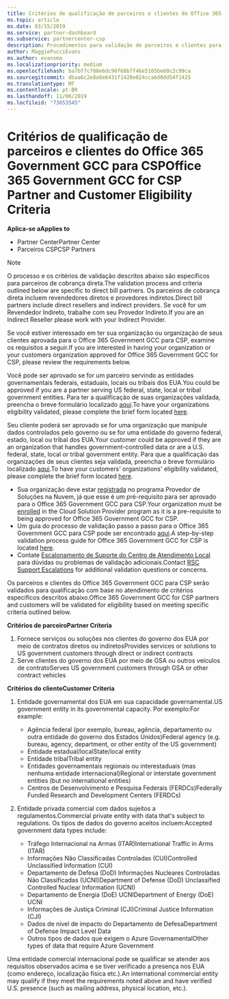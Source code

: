 ```yaml
---
title: Critérios de qualificação de parceiros e clientes do Office 365 Government GCC | Partner Center
ms.topic: article
ms.date: 03/15/2019
ms.service: partner-dashboard
ms.subservice: partnercenter-csp
description: Procedimentos para validação de parceiros e clientes para o Office 365 Government GCC para CSP.
author: MaggiePucciEvans
ms.author: evansma
ms.localizationpriority: medium
ms.openlocfilehash: ba7bf7c788e6dc90f68b7f46e5105be60c2c99ca
ms.sourcegitcommit: dbaa6c2e8a0e6431f1420e024cca6d0dd54f1425
ms.translationtype: MT
ms.contentlocale: pt-BR
ms.lasthandoff: 11/06/2019
ms.locfileid: "73653545"
---
```

# <a name="office-365-government-gcc-for-csp-partner-and-customer-eligibility-criteria"></a><span data-ttu-id="59415-103">Critérios de qualificação de parceiros e clientes do Office 365 Government GCC para CSP</span><span class="sxs-lookup"><span data-stu-id="59415-103">Office 365 Government GCC for CSP Partner and Customer Eligibility Criteria</span></span>

<span data-ttu-id="59415-104">**Aplica-se a**</span><span class="sxs-lookup"><span data-stu-id="59415-104">**Applies to**</span></span>

-  <span data-ttu-id="59415-105">Partner Center</span><span class="sxs-lookup"><span data-stu-id="59415-105">Partner Center</span></span>
-  <span data-ttu-id="59415-106">Parceiros CSP</span><span class="sxs-lookup"><span data-stu-id="59415-106">CSP Partners</span></span>

>[!NOTE]
><span data-ttu-id="59415-107">O processo e os critérios de validação descritos abaixo são específicos para parceiros de cobrança direta.</span><span class="sxs-lookup"><span data-stu-id="59415-107">The validation process and criteria outlined below are specific to direct bill partners.</span></span> <span data-ttu-id="59415-108">Os parceiros de cobrança direta incluem revendedores diretos e provedores indiretos.</span><span class="sxs-lookup"><span data-stu-id="59415-108">Direct bill partners include direct resellers and indirect providers.</span></span>  <span data-ttu-id="59415-109">Se você for um Revendedor Indireto, trabalhe com seu Provedor Indireto.</span><span class="sxs-lookup"><span data-stu-id="59415-109">If you are an Indirect Reseller please work with your Indirect Provider.</span></span> 

<span data-ttu-id="59415-110">Se você estiver interessado em ter sua organização ou organização de seus clientes aprovada para o Office 365 Government GCC para CSP, examine os requisitos a seguir.</span><span class="sxs-lookup"><span data-stu-id="59415-110">If you are interested in having your organization or your customers organization approved for Office 365 Government GCC for CSP, please review the requirements below.</span></span>

<span data-ttu-id="59415-111">Você pode ser aprovado se for um parceiro servindo as entidades governamentais federais, estaduais, locais ou tribais dos EUA.</span><span class="sxs-lookup"><span data-stu-id="59415-111">You could be approved if you are a partner serving US federal, state, local or tribal government entities.</span></span> <span data-ttu-id="59415-112">Para ter a qualificação de suas organizações validada, preencha o breve formulário localizado [aqui](https://products.office.com/government/eligibility-validation?ReqType=CSPPartner).</span><span class="sxs-lookup"><span data-stu-id="59415-112">To have your organizations eligibility validated, please complete the brief form located [here](https://products.office.com/government/eligibility-validation?ReqType=CSPPartner).</span></span>

<span data-ttu-id="59415-113">Seu cliente poderá ser aprovado se for uma organização que manipule dados controlados pelo governo ou se for uma entidade do governo federal, estado, local ou tribal dos EUA.</span><span class="sxs-lookup"><span data-stu-id="59415-113">Your customer could be approved if they are an organization that handles government-controlled data or are a U.S. federal, state, local or tribal government entity.</span></span> <span data-ttu-id="59415-114">Para que a qualificação das organizações de seus clientes seja validada, preencha o breve formulário localizado [aqui](https://products.office.com/government/eligibility-validation?ReqType=CSPCustomer).</span><span class="sxs-lookup"><span data-stu-id="59415-114">To have your customers' organizations' eligibility validated, please complete the brief form located [here](https://products.office.com/government/eligibility-validation?ReqType=CSPCustomer).</span></span> 

-   <span data-ttu-id="59415-115">Sua organização deve estar [registrada](https://partnercenter.microsoft.com/partner/cloud-solution-provider) no programa Provedor de Soluções na Nuvem, já que esse é um pré-requisito para ser aprovado para o Office 365 Government GCC para CSP.</span><span class="sxs-lookup"><span data-stu-id="59415-115">Your organization must be [enrolled](https://partnercenter.microsoft.com/partner/cloud-solution-provider) in the Cloud Solution Provider program as it is a pre-requisite to being approved for Office 365 Government GCC for CSP.</span></span>
-   <span data-ttu-id="59415-116">Um guia do processo de validação passo a passo para o Office 365 Government GCC para CSP pode ser encontrado [aqui](https://go.microsoft.com/fwlink/?linkid=2007323).</span><span class="sxs-lookup"><span data-stu-id="59415-116">A step-by-step validation process guide for Office 365 Government GCC for CSP is located [here](https://go.microsoft.com/fwlink/?linkid=2007323).</span></span>
-   <span data-ttu-id="59415-117">Contate [Escalonamento de Suporte do Centro de Atendimento Local](mailto:usgcce@microsoft.com) para dúvidas ou problemas de validação adicionais.</span><span class="sxs-lookup"><span data-stu-id="59415-117">Contact [RSC Support Escalations](mailto:usgcce@microsoft.com) for additional validation questions or concerns.</span></span>

<span data-ttu-id="59415-118">Os parceiros e clientes do Office 365 Government GCC para CSP serão validados para qualificação com base no atendimento de critérios específicos descritos abaixo.</span><span class="sxs-lookup"><span data-stu-id="59415-118">Office 365 Government GCC for CSP partners and customers will be validated for eligibility based on meeting specific criteria outlined below.</span></span>

<span data-ttu-id="59415-119">**Critérios de parceiro**</span><span class="sxs-lookup"><span data-stu-id="59415-119">**Partner Criteria**</span></span>
1.  <span data-ttu-id="59415-120">Fornece serviços ou soluções nos clientes do governo dos EUA por meio de contratos diretos ou indiretos</span><span class="sxs-lookup"><span data-stu-id="59415-120">Provides services or solutions to US government customers through direct or indirect contracts</span></span>
2.  <span data-ttu-id="59415-121">Serve clientes do governo dos EUA por meio de GSA ou outros veículos de contrato</span><span class="sxs-lookup"><span data-stu-id="59415-121">Serves US government customers through GSA or other contract vehicles</span></span>

<span data-ttu-id="59415-122">**Critérios do cliente**</span><span class="sxs-lookup"><span data-stu-id="59415-122">**Customer Criteria**</span></span>
1.  <span data-ttu-id="59415-123">Entidade governamental dos EUA em sua capacidade governamental.</span><span class="sxs-lookup"><span data-stu-id="59415-123">US government entity in its governmental capacity.</span></span> <span data-ttu-id="59415-124">Por exemplo:</span><span class="sxs-lookup"><span data-stu-id="59415-124">For example:</span></span>
 
    -  <span data-ttu-id="59415-125">Agência federal (por exemplo, bureau, agência, departamento ou outra entidade do governo dos Estados Unidos)</span><span class="sxs-lookup"><span data-stu-id="59415-125">Federal agency (e.g. bureau, agency, department, or other entity of the US government)</span></span>
    -   <span data-ttu-id="59415-126">Entidade estadual/local</span><span class="sxs-lookup"><span data-stu-id="59415-126">State/local entity</span></span> 
    -   <span data-ttu-id="59415-127">Entidade tribal</span><span class="sxs-lookup"><span data-stu-id="59415-127">Tribal entity</span></span>
    -   <span data-ttu-id="59415-128">Entidades governamentais regionais ou interestaduais (mas nenhuma entidade internacional)</span><span class="sxs-lookup"><span data-stu-id="59415-128">Regional or interstate government entities (but no international entities)</span></span>
    -   <span data-ttu-id="59415-129">Centros de Desenvolvimento e Pesquisa Federais (FERDCs)</span><span class="sxs-lookup"><span data-stu-id="59415-129">Federally Funded Research and Development Centers (FERDCs)</span></span>

2.  <span data-ttu-id="59415-130">Entidade privada comercial com dados sujeitos a regulamentos.</span><span class="sxs-lookup"><span data-stu-id="59415-130">Commercial private entity with data that's subject to regulations.</span></span> <span data-ttu-id="59415-131">Os tipos de dados do governo aceitos incluem:</span><span class="sxs-lookup"><span data-stu-id="59415-131">Accepted government data types include:</span></span> 
    -   <span data-ttu-id="59415-132">Tráfego Internacional na Armas (ITAR)</span><span class="sxs-lookup"><span data-stu-id="59415-132">International Traffic in Arms (ITAR)</span></span>
    -   <span data-ttu-id="59415-133">Informações Não Classificadas Controladas (CUI)</span><span class="sxs-lookup"><span data-stu-id="59415-133">Controlled Unclassified Information (CUI)</span></span>
    -   <span data-ttu-id="59415-134">Departamento de Defesa (DoD) Informações Nucleares Controladas Não Classificadas (UCNI)</span><span class="sxs-lookup"><span data-stu-id="59415-134">Department of Defense (DoD) Unclassified Controlled Nuclear Information (UCNI)</span></span>
    -   <span data-ttu-id="59415-135">Departamento de Energia (DoE) UCNI</span><span class="sxs-lookup"><span data-stu-id="59415-135">Department of Energy (DoE) UCNI</span></span>
    -   <span data-ttu-id="59415-136">Informações de Justiça Criminal (CJI)</span><span class="sxs-lookup"><span data-stu-id="59415-136">Criminal Justice Information (CJI)</span></span>
    -   <span data-ttu-id="59415-137">Dados de nível de impacto do Departamento de Defesa</span><span class="sxs-lookup"><span data-stu-id="59415-137">Department of Defense Impact Level Data</span></span>
    -   <span data-ttu-id="59415-138">Outros tipos de dados que exigem o Azure Governamental</span><span class="sxs-lookup"><span data-stu-id="59415-138">Other types of data that require Azure Government</span></span>

<span data-ttu-id="59415-139">Uma entidade comercial internacional pode se qualificar se atender aos requisitos observados acima e se tiver verificado a presença nos EUA (como endereço, localização física etc.).</span><span class="sxs-lookup"><span data-stu-id="59415-139">An international commercial entity may qualify if they meet the requirements noted above and have verified U.S. presence (such as mailing address, physical location, etc.).</span></span>

